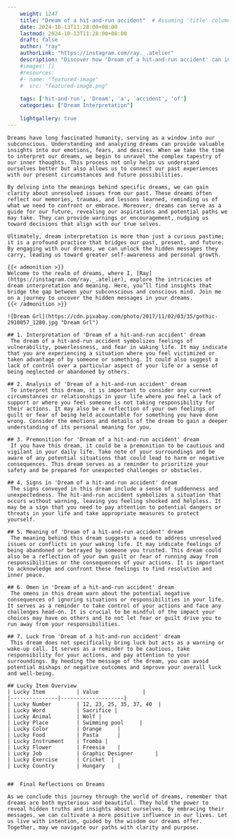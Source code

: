```yaml
---
    weight: 1247
    title: "Dream of a hit-and-run accident"  # Assuming 'title' column exists
    date: 2024-10-13T11:28:00+08:00
    lastmod: 2024-10-13T11:28:00+08:00
    draft: false
    author: "ray"
    authorLink: "https://instagram.com/ray._.atelier"
    description: "Discover how 'Dream of a hit-and-run accident' can interpret your future and uncover its significant meanings in your life."
    #images: []
    #resources:
    #- name: "featured-image"
    #  src: "featured-image.png"
    
    tags: ['hit-and-run', 'Dream', 'a', 'accident', 'of']
    categories: ["Dream Interpretation"]
    
    lightgallery: true
---
```

    
    Dreams have long fascinated humanity, serving as a window into our subconscious. Understanding and analyzing dreams can provide valuable insights into our emotions, fears, and desires. When we take the time to interpret our dreams, we begin to unravel the complex tapestry of our inner thoughts. This process not only helps us understand ourselves better but also allows us to connect our past experiences with our present circumstances and future possibilities.
    
    By delving into the meanings behind specific dreams, we can gain clarity about unresolved issues from our past. These dreams often reflect our memories, traumas, and lessons learned, reminding us of what we need to confront or embrace. Moreover, dreams can serve as a guide for our future, revealing our aspirations and potential paths we may take. They can provide warnings or encouragement, nudging us toward decisions that align with our true selves.
    
    Ultimately, dream interpretation is more than just a curious pastime; it is a profound practice that bridges our past, present, and future. By engaging with our dreams, we can unlock the hidden messages they carry, leading us toward greater self-awareness and personal growth.
    
    {{< admonition >}}
    Welcome to the realm of dreams, where I, [Ray](https://instagram.com/ray._.atelier), explore the intricacies of dream interpretation and meaning. Here, you’ll find insights that bridge the gap between your subconscious and conscious mind. Join me on a journey to uncover the hidden messages in your dreams.
    {{< /admonition >}}
    
    ![Dream Grl](https://cdn.pixabay.com/photo/2017/11/02/03/35/gothic-2910057_1280.jpg "Dream Grl")
    
    ## 1. Interpretation of 'Dream of a hit-and-run accident' dream
     The dream of a hit-and-run accident symbolizes feelings of vulnerability, powerlessness, and fear in waking life. It may indicate that you are experiencing a situation where you feel victimized or taken advantage of by someone or something. It could also suggest a lack of control over a particular aspect of your life or a sense of being neglected or abandoned by others.
    
    ## 2. Analysis of 'Dream of a hit-and-run accident' dream
     To interpret this dream, it is important to consider any current circumstances or relationships in your life where you feel a lack of support or where you feel someone is not taking responsibility for their actions. It may also be a reflection of your own feelings of guilt or fear of being held accountable for something you have done wrong. Consider the emotions and details of the dream to gain a deeper understanding of its personal meaning for you.
    
    ## 3. Premonition for 'Dream of a hit-and-run accident' dream
     If you have this dream, it could be a premonition to be cautious and vigilant in your daily life. Take note of your surroundings and be aware of any potential situations that could lead to harm or negative consequences. This dream serves as a reminder to prioritize your safety and be prepared for unexpected challenges or obstacles.
    
    ## 4. Signs in 'Dream of a hit-and-run accident' dream
     The signs conveyed in this dream include a sense of suddenness and unexpectedness. The hit-and-run accident symbolizes a situation that occurs without warning, leaving you feeling shocked and helpless. It may be a sign that you need to pay attention to potential dangers or threats in your life and take appropriate measures to protect yourself.
    
    ## 5. Meaning of 'Dream of a hit-and-run accident' dream
     The meaning behind this dream suggests a need to address unresolved issues or conflicts in your waking life. It may indicate feelings of being abandoned or betrayed by someone you trusted. This dream could also be a reflection of your own guilt or fear of running away from responsibilities or the consequences of your actions. It is important to acknowledge and confront these feelings to find resolution and inner peace.
    
    ## 6. Omen in 'Dream of a hit-and-run accident' dream
     The omens in this dream warn about the potential negative consequences of ignoring situations or responsibilities in your life. It serves as a reminder to take control of your actions and face any challenges head-on. It is crucial to be mindful of the impact your choices may have on others and to not let fear or guilt drive you to run away from your responsibilities.
    
    ## 7. Luck from 'Dream of a hit-and-run accident' dream
     This dream does not specifically bring luck but acts as a warning or wake-up call. It serves as a reminder to be cautious, take responsibility for your actions, and pay attention to your surroundings. By heeding the message of the dream, you can avoid potential mishaps or negative outcomes and improve your overall luck and well-being.
    
    ## Lucky Item Overview
    | Lucky Item          | Value              |
    |---------------|--------------------|
    | Lucky Number        | 12, 23, 25, 35, 37, 40  |
    | Lucky Word          | Sacrifice |
    | Lucky Animal        | Wolf |
    | Lucky Place         | Swimming pool     |
    | Lucky Color         | Orange     |
    | Lucky Food          | Pasta      |
    | Lucky Instrument    | Tromba |
    | Lucky Flower        | Freesia    |
    | Lucky Job           | Graphic Designer       |
    | Lucky Exercise      | Cricket  |
    | Lucky Country       | Hungary    |
    
    
    ##  Final Reflections on Dreams
    
    As we conclude this journey through the world of dreams, remember that dreams are both mysterious and beautiful. They hold the power to reveal hidden truths and insights about ourselves. By embracing their messages, we can cultivate a more positive influence in our lives. Let us live with intention, guided by the wisdom our dreams offer. Together, may we navigate our paths with clarity and purpose.
    